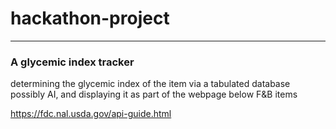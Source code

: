 # hackathon-project
---

### A glycemic index tracker 
determining the glycemic index of the item via a tabulated database possibly AI, and displaying it as part of the webpage below F&B items

https://fdc.nal.usda.gov/api-guide.html
